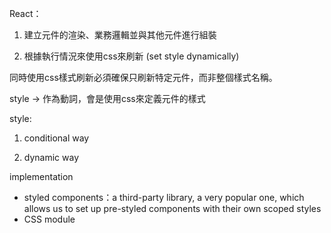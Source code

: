 React：

1. 建立元件的渲染、業務邏輯並與其他元件進行組裝

2. 根據執行情況來使用css來刷新 (set style dynamically)

  

同時使用css樣式刷新必須確保只刷新特定元件，而非整個樣式名稱。

  

style -> 作為動詞，會是使用css來定義元件的樣式

  

style:

1. conditional way

2. dynamic way


implementation 
- styled components：a third-party library, a very popular one, which allows us to set up pre-styled components with their own scoped styles
- CSS module 